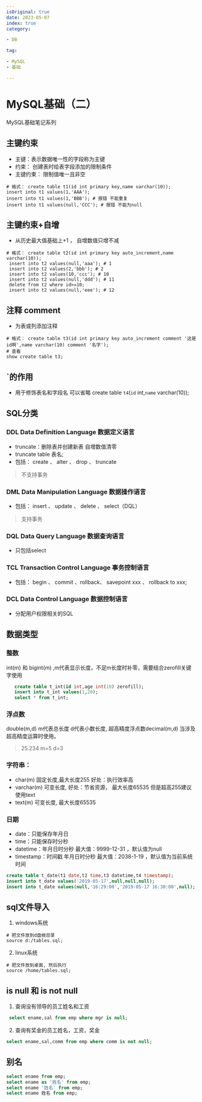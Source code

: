 ```yaml
---
isOriginal: true
date: 2023-05-07
index: true
category:

- DB

tag:

- MySQL
- 基础

---
```


# MySQL基础（二）

MySQL基础笔记系列
<!-- more -->

## 主键约束

- 主键：表示数据唯一性的字段称为主键
- 约束： 创建表时给表字段添加的限制条件
- 主键约束： 限制值唯一且非空

```shell
# 格式： create table t1(id int primary key,name varchar(10));
insert into t1 values(1,'AAA');
insert into t1 values(1,'BBB'); # 报错 不能重复
insert into t1 values(null,'CCC'); # 报错 不能为null
```

## 主键约束+自增

- 从历史最大值基础上+1 ， 自增数值只增不减

 ```shell
# 格式： create table t2(id int primary key auto_increment,name varchar(10));
  insert into t2 values(null,'aaa'); # 1
  insert into t2 values(2,'bbb'); # 2
  insert into t2 values(10,'ccc'); # 10
  insert into t2 values(null,'ddd'); # 11
  delete from t2 where id>=10;
  insert into t2 values(null,'eee'); # 12
```

## 注释 comment

- 为表或列添加注释

 ```shell
# 格式： create table t3(id int primary key auto_increment comment '这是id啊',name varchar(10) comment '名字');
# 查看
show create table t3;
```

## `的作用

- 用于修饰表名和字段名 可以省略
  create table `t4`(`id` int,`name` varchar(10));

## SQL分类

### DDL Data Definition Language 数据定义语言

- truncate：删除表并创建新表 自增数值清零
- truncate table 表名;
- 包括： create 、 alter 、 drop 、 truncate

> 不支持事务

### DML Data Manipulation Language 数据操作语言

- 包括： insert 、 update 、 delete 、 select（DQL）

> 支持事务

### DQL Data Query Language 数据查询语言

- 只包括select

### TCL Transaction Control Language 事务控制语言

- 包括： begin 、 commit 、rollback、 savepoint xxx 、 rollback to xxx;

### DCL Data Control Language 数据控制语言

- 分配用户权限相关的SQL

## 数据类型

### 整数

int(m) 和 bigint(m) ,m代表显示长度，不足m长度时补零，需要结合zerofill关键字使用

```sql 
   create table t_int(id int,age int(10) zerofill);
   insert into t_int values(1,20);
   select * from t_int;
 ```

### 浮点数

double(m,d) m代表总长度 d代表小数长度, 超高精度浮点数decimal(m,d) 当涉及超高精度运算时使用。

> 25.234 m=5 d=3

### 字符串：

- char(m) 固定长度,最大长度255 好处：执行效率高
- varchar(m) 可变长度, 好处：节省资源， 最大长度65535 但是超高255建议使用text
- text(m) 可变长度, 最大长度65535

### 日期

- date：只能保存年月日
- time：只能保存时分秒
- datetime：年月日时分秒 最大值：9999-12-31 ，默认值为null
- timestamp：时间戳 年月日时分秒 最大值：2038-1-19 ，默认值为当前系统时间

```sql 
create table t_date(t1 date,t2 time,t3 datetime,t4 timestamp);
insert into t_date values('2019-05-17',null,null,null);
insert into t_date values(null,'16:29:00','2019-05-17 16:30:00',null);
```

## sql文件导入

1. windows系统

```shell
# 把文件放到d盘根目录
source d:/tables.sql;
```

2. linux系统

```shell
# 把文件放到桌面, 然后执行
source /home/tables.sql;
```

## is null  和 is not null

1. 查询没有领导的员工姓名和工资

```sql
 select ename,sal from emp where mgr is null;
```

2. 查询有奖金的员工姓名，工资，奖金

```sql
select ename,sal,comm from emp where comm is not null;
```

## 别名

```sql
select ename from emp;
select ename as '姓名' from emp;
select ename '姓名' from emp;
select ename 姓名 from emp;
```
